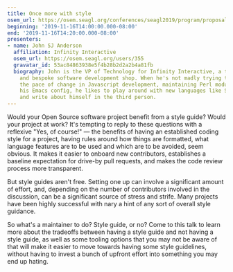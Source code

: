 ```yaml
---
title: Once more with style
osem_url: https://osem.seagl.org/conferences/seagl2019/program/proposals/670
beginning: '2019-11-16T14:00:00.000-08:00'
end: '2019-11-16T14:20:00.000-08:00'
presenters:
- name: John SJ Anderson
  affiliation: Infinity Interactive
  osem_url: https://osem.seagl.org/users/355
  gravatar_id: 53ac84863938e5f4b28b2d2a2b4a81fb
  biography: John is the VP of Technology for Infinity Interactive, a technology consultancy
    and bespoke software development shop. When he's not madly trying to keep up with
    the pace of change in Javascript development, maintaining Perl modules, or tweaking
    his Emacs config, he likes to play around with new languages like Swift and Rust
    and write about himself in the third person.
---
```


Would your Open Source software project benefit from a style guide? Would your project at work? It's tempting to reply to these questions with a reflexive "Yes, of course!" — the benefits of having an established coding style for a project, having rules around how things are formatted, what language features are to be used and which are to be avoided, seem obvious. It makes it easier to onboard new contributors, establishes a baseline expectation for drive-by pull requests, and makes the code review process more transparent.

But style guides aren't free. Setting one up can involve a significant amount of effort, and, depending on the number of contributors involved in the discussion, can be a significant source of stress and strife. Many projects have been highly successful with nary a hint of any sort of overall style guidance.

So what's a maintainer to do? Style guide, or no? Come to this talk to learn more about the tradeoffs between having a style guide and not having a style guide, as well as some tooling options that you may not be aware of that will make it easier to move towards having some style guidelines, without having to invest a bunch of upfront effort into something you may end up hating.
